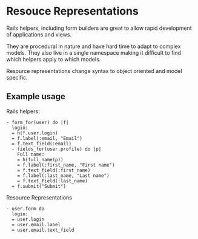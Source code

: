# Resouce Representations

Rails helpers, including form builders are great to allow rapid development of applications and views.

They are procedural in nature and have hard time to adapt to complex models. They also live in a single namespace making it difficult to find which helpers apply to which models.

Resource representations change syntax to object oriented and model specific.

## Example usage

Rails helpers:

    - form_for(user) do |f|
      login:
      = h(f.user.login)
      = f.label(:email, "Email")
      = f.text_field(:email)
      - fields_for(user.profile) do |p|
        Full name:
        = h(full_name(p))
        = f.label(:first_name, "First name")
        = f.text_field(:first_name)
        = f.label(:last_name, "Last name")
        = f.text_field(:last_name)
      = f.submit("Submit")

Resource Representations

    - user.form do
      login:
      = user.login
      = user.email.label
      = user.email.text_field
      